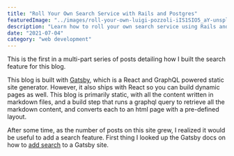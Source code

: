 ```yaml
---
title: "Roll Your Own Search Service with Rails and Postgres"
featuredImage: "../images/roll-your-own-luigi-pozzoli-iIS1SIO5_aY-unsplash.jpg"
description: "Learn how to roll your own search service using Rails and Postgres Full Text Search for a Gatsby blog."
date: "2021-07-04"
category: "web development"
---
```


This is the first in a multi-part series of posts detailing how I built the search feature for this blog.

This blog is built with [Gatsby](https://www.gatsbyjs.com/), which is a React and GraphQL powered static site generator. However, it also ships with React so you can build dynamic pages as well. This blog is primarily static, with all the content written in markdown files, and a build step that runs a graphql query to retrieve all the markdown content, and converts each to an html page with a pre-defined layout.

After some time, as the number of posts on this site grew, I realized it would be useful to add a search feature. First thing I looked up the Gatsby docs on how to [add search](https://www.gatsbyjs.com/docs/how-to/adding-common-features/adding-search/) to a Gatsby site.